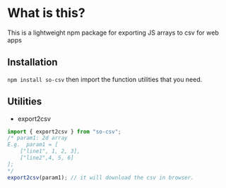 # What is this? 

This is a lightweight npm package for exporting JS arrays to csv for web apps

## Installation
`npm install so-csv`
then import the function utilities that you need.

## Utilities
- export2csv
```js
import { export2csv } from "so-csv";
/* param1: 2d array
E.g.  param1 = [
    ["line1", 1, 2, 3],
    ["line2",4, 5, 6]
];
*/
export2csv(param1); // it will download the csv in browser.
```